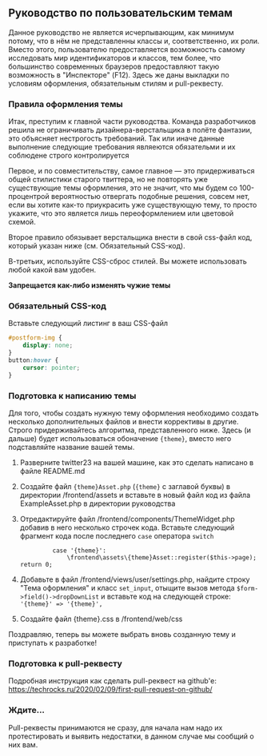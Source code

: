 ## Руководство по пользовательским темам
Данное руководство не является исчерпывающим, как минимум потому, что в нём не представленны классы и, соответственно, их роли. Вместо этого, пользователю предоставляется возможность самому исследовать мир идентификаторов и классов, тем более, что большинство современных браузеров предоставляют такую возможность в "Инспекторе" (F12). Здесь же даны выкладки по условиям оформления, обязательным стилям и pull-реквесту.

### Правила оформления темы
Итак, преступим к главной части руководства. Команда разработчиков решила не ограничивать дизайнера-верстальщика в полёте фантазии, это объясняет нестрогость требований. Так или иначе данные выполнение следующие требования являеются обязательми и их соблюдене строго контролируется 

Первое, и по совместительству, самое главное  — это придерживаться общей стилистики старого твиттера, но не повторять уже существующие темы оформления, это не значит, что мы будем со 100-процентрой вероятностью отвергать подобные решения, совсем нет, если вы хотите как-то приукрасить уже существующую тему, то просто укажите, что это является лишь переоформлением или цветовой схемой.

Второе правило обязывает верстальщика внести в свой css-файл код, который указан ниже (см. Обязательный CSS-код).

В-третьих, используйте CSS-сброс стилей. Вы можете использовать любой какой вам удобен.

**Запрещается как-либо изменять чужие темы**
### Обязательный CSS-код
Вставьте следующий листинг в ваш CSS-файл
```css
#postform-img {
	display: none;
}
button:hover {
	cursor: pointer;
}
```
### Подготовка к написанию темы
Для того, чтобы создать нужную тему оформления необходимо создать несколько дополнительных файлов и внести коррективы в другие. Строго придерживайтесь алгоритма, представленного ниже. Здесь (и дальше) будет использоваться обоначение `{theme}`, вместо него подставляйте название вашей темы.

1. Разверните twitter23 на вашей машине, как это сделать написано в файле README.md
2. Создайте файл `{theme}Asset.php` (`{theme}` с заглавой буквы) в директории /frontend/assets и вставьте в новый файл код из файла ExampleAsset.php в директории руководства
3. Отредактируйте файл /frontend/components/ThemeWidget.php добавив в него несколько строчек кода. Вставьте следующий фрагмент кода после последнего `case` оператора `switch`

                case '{theme}':
                    \frontend\assets\{theme}Asset::register($this->page); return 0;

4. Добавьте в файл /frontend/views/user/settings.php, найдите строку "Тема оформления"  и класс `set_input`, отыщите вызов метода `$form->field()->dropDownList` и вставьте код на следующей строке: `'{theme}' => '{theme}',`
5. Создайте файл {theme}.css в /frontend/web/css

Поздравляю, теперь вы можете выбрать вновь созданную тему и приступать к разработке!

### Подготовка к pull-реквесту
Подробная инструкция как сделать pull-реквест на github'е:
https://techrocks.ru/2020/02/09/first-pull-request-on-github/

### Ждите...
Pull-реквесты принимаются не сразу, для начала нам надо их протестировать и выявить недостатки, в данном случае мы сообщий о них вам.
